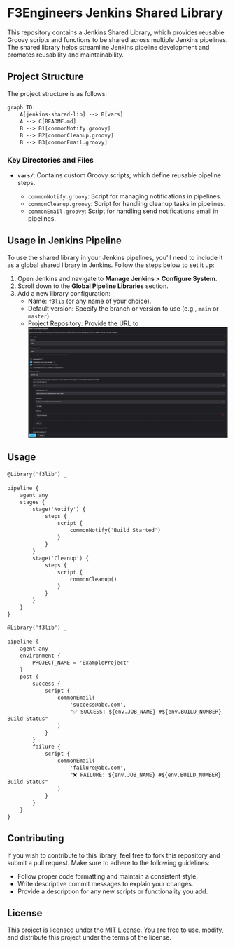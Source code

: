 # F3Engineers Jenkins Shared Library

This repository contains a Jenkins Shared Library, which provides reusable Groovy scripts and functions to be shared across multiple Jenkins pipelines. The shared library helps streamline Jenkins pipeline development and promotes reusability and maintainability.

## Project Structure

The project structure is as follows:

```mermaid
graph TD
    A[jenkins-shared-lib] --> B[vars]
    A --> C[README.md]
    B --> B1[commonNotify.groovy]
    B --> B2[commonCleanup.groovy]
    B --> B3[commonEmail.groovy]
```
### Key Directories and Files

- **`vars/`**:
  Contains custom Groovy scripts, which define reusable pipeline steps.

    - `commonNotify.groovy`: Script for managing notifications in pipelines.
    - `commonCleanup.groovy`: Script for handling cleanup tasks in pipelines.
    - `commonEmail.groovy`: Script for handling send notifications email in pipelines.

## Usage in Jenkins Pipeline

To use the shared library in your Jenkins pipelines, you'll need to include it as a global shared library in Jenkins. Follow the steps below to set it up:

1. Open Jenkins and navigate to **Manage Jenkins > Configure System**.
2. Scroll down to the **Global Pipeline Libraries** section.
3. Add a new library configuration:
    - Name: `f3lib` (or any name of your choice).
    - Default version: Specify the branch or version to use (e.g., `main` or `master`).
    - Project Repository: Provide the URL to
![img.png](shared_library_settings.png)

## Usage

```grooy
@Library('f3lib') _

pipeline {
    agent any 
    stages { 
        stage('Notify') {
            steps { 
                script { 
                    commonNotify('Build Started')
                }
            }
        }
        stage('Cleanup') {
            steps {
                script { 
                    commonCleanup()
                }
            }
        }
    }
}
```

```grooy
@Library('f3lib') _

pipeline {
    agent any
    environment {
        PROJECT_NAME = 'ExampleProject'
    }
    post {
        success {
            script {
                commonEmail(
                    'success@abc.com',
                    "✅ SUCCESS: ${env.JOB_NAME} #${env.BUILD_NUMBER} Build Status"
                )
            }
        }
        failure {
            script {
                commonEmail(
                    'failure@abc.com',
                    "❌ FAILURE: ${env.JOB_NAME} #${env.BUILD_NUMBER} Build Status"
                )
            }
        }
    }
}
```

## Contributing

If you wish to contribute to this library, feel free to fork this repository and submit a pull request. Make sure to adhere to the following guidelines:

- Follow proper code formatting and maintain a consistent style.
- Write descriptive commit messages to explain your changes.
- Provide a description for any new scripts or functionality you add.

## License

This project is licensed under the [MIT License](https://opensource.org/licenses/MIT). You are free to use, modify, and distribute this project under the terms of the license.
